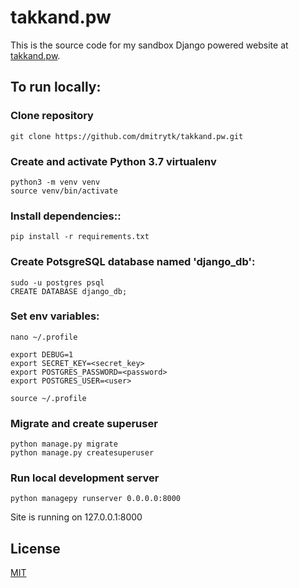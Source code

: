 # takkand.pw

This is the source code for my sandbox Django powered website at 
[takkand.pw](https://takkand.pw).


## To run locally:
### Clone repository
	git clone https://github.com/dmitrytk/takkand.pw.git

### Create and activate Python 3.7 virtualenv
	python3 -m venv venv
	source venv/bin/activate

### Install dependencies::
	pip install -r requirements.txt

### Create PotsgreSQL database named 'django_db':
	sudo -u postgres psql
	CREATE DATABASE django_db;

### Set env variables:
	nano ~/.profile

	export DEBUG=1
	export SECRET_KEY=<secret_key>
	export POSTGRES_PASSWORD=<password>
	export POSTGRES_USER=<user>

	source ~/.profile

### Migrate and create superuser
	python manage.py migrate
	python manage.py createsuperuser

### Run local development server
	python managepy runserver 0.0.0.0:8000

Site is running on 127.0.0.1:8000


## License
[MIT](LICENSE.md)
